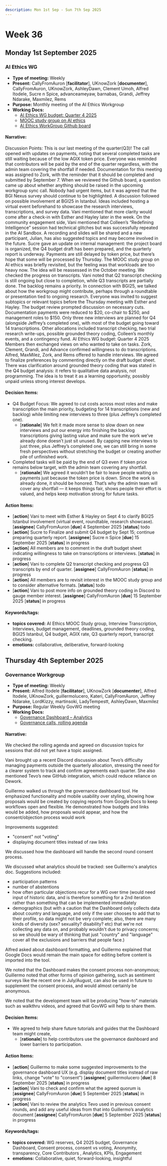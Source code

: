 ```yaml
---
description: Mon 1st Sep - Sun 7th Sep 2025
---
```


# Week 36

## Monday 1st September 2025

### AI Ethics WG

- **Type of meeting:** Weekly
- **Present:** CallyFromAuron [**facilitator**], UKnowZork [**documenter**], CallyFromAuron, UKnowZork, AshleyDawn, Clement Umoh, Alfred Itodele, Sucre n Spice, advanceameyaw, barnabas, Grandi, Jeffrey Ndarake, Maxmilez, Rems
- **Purpose:** Monthly meeting of the AI Ethics Workgroup
- **Working Docs:**
  - [AI Ethics WG budget: Quarter 4 2025](https://docs.google.com/spreadsheets/d/1vLC4ZIHO3WN-Ah9XwehRmbwLZAeePsxxYQXmLiiJLnQ/edit?gid=1840666820#gid=1840666820)
  - [MOOC study group on AI ethics ](https://github.com/SingularityNet-Ambassador-Program/AI-Ethics-Workgroup/issues/142)
  - [AI Ethics WorkGroup Github board](https://github.com/orgs/SingularityNet-Ambassador-Program/projects/1/views/2)

#### Narrative:
Discussion Points:
This is our last meeting of the quarter(Q3)!
The call opened  with updates on payments, noting that several completed tasks are still waiting because of the low AGIX token price. Everyone was reminded that contributors will be paid by the end of the quarter regardless, with the admin team covering the shortfall if needed.
Documentation for this meeting was assigned to Zork, with the reminder that it should be completed and submitted by September 7.
When we reviewed the Github board, a question came up about whether anything should be raised in the upcoming workgroup sync call. Nobody had urgent items, but it was agreed that the BGI Nexus survey should continue to be highlighted.
A discussion followed on possible involvement at BGI25 in Istanbul. Ideas included hosting a virtual event beforehand to showcase the research interviews, transcriptions, and survey data. Vani mentioned that more clarity would come after a check-in with Esther and Hayley later in the week.
On the community engagement side, Vani mentioned that  Colleen’s “Redefining Intelligence” session had technical glitches but was successfully repeated in the AI Sandbox. A recording and slides will be shared and a new participant, Julian, has also suggested topics and may become involved in the future.
Sucre gave an update on internal management: the project board is organized, the Q4 budget draft has been prepared, and the quarterly report is underway. Payments are still delayed by token price, but there’s hope that some will be processed by Thursday.
The MOOC study group on AI ethics was briefly revisited, but the feeling was that workloads are too heavy now. The idea will be reassessed in the October meeting.
We checked the progress on transcripts. Vani noted that Q2 transcript checking is still ongoing but close to completion, while Q3 transcripts are partially done. The backlog remains a priority. 
In connection with BGI25, we talked about how the workgroup might contribute, perhaps through a roundtable or presentation tied to ongoing research. Everyone was invited to suggest subtopics or relevant topics before the Thursday meeting with Esther and Hayley.
The budget review prompted discussion on necessary cuts. Documentation payments were reduced to $20, co-chair to $250, and management roles to $150. Only three new interviews are planned for Q4 (alongside Jeffrey’s completed one), with most of the budget going toward 14 transcriptions. Other allocations included transcript checking, two trial research write-ups, possible grounded theory coding, Colleen’s monthly events, and a contingency fund. AI Ethics WG budget: Quarter 4 2025
Members then exchanged views on who wanted to take on tasks. Zork, Clement, Grandi, and Advance confirmed willingness to do transcriptions. Alfred, MaxMilez, Zork, and Rems offered to handle interviews. We agreed to finalize preferences by commenting directly on the draft budget sheet.
There was clarification around grounded theory coding that was stated in the Q4 budget analysis: it refers to qualitative data analysis, not programming. The idea is to treat it as a learning opportunity, possibly unpaid unless strong interest develops.


#### Decision Items:
- Q4 Budget Focus: We agreed to cut costs across most roles and make transcription the main priority, budgeting for 14 transcriptions (new and backlog) while limiting new interviews to three (plus Jeffrey’s completed one).
  - [**rationale**] We felt it made more sense to slow down on new interviews and put our energy into finishing the backlog transcriptions giving lasting value and make sure the work we’ve already done doesn’t just sit unused. By capping new interviews to just three, plus Jeffrey’s completed one, we can still bring in some fresh perspectives without stretching the budget or creating another pile of unfinished work.
- Completed tasks will be paid by the end of Q3 even if token price remains below target, with the admin team covering any shortfall.
  - [**rationale**] We agreed it wouldn’t be fair to leave people waiting on payments just because the token price is down. Since the work is already done, it should be honored. That’s why the admin team will cover any shortfall — it keeps things fair, shows people their effort is valued, and helps keep motivation strong for future tasks.

#### Action Items:
- [**action**] Vani to meet with Esther & Hayley on Sept 4 to clarify BGI25 Istanbul involvement (virtual event, roundtable, research showcase). [**assignee**] CallyFromAuron [**due**] 4 September 2025 [**status**] todo
- [**action**] Sucre to Finalize and submit Q4 budget by Sept 15; continue preparing quarterly report. [**assignee**] Sucre n Spice [**due**] 15 September 2025 [**status**] in progress
- [**action**] All members are to comment in the draft budget sheet indicating willingness to take on transcriptions or interviews. [**status**] in progress
- [**action**] Vani to complete Q2 transcript checking and progress Q3 transcripts by end of quarter. [**assignee**] CallyFromAuron [**status**] in progress
- [**action**] All members are to revisit interest in the MOOC study group and to consider alternative formats. [**status**] todo
- [**action**] Vani to post more info on grounded theory coding in Discord to gauge member interest. [**assignee**] CallyFromAuron [**due**] 15 September 2025 [**status**] in progress

#### Keywords/tags:
- **topics covered:** AI Ethics MOOC Study group, Interview Transcription, Interviews, budget management, deadlines, grounded theory coding, BGI25 Istanbul, Q4 budget, AGIX rate, Q3 quarterly report, transcript checking.
- **emotions:** collaborative, deliberative, forward-looking
## Thursday 4th September 2025

### Governance Workgroup

- **Type of meeting:** Weekly
- **Present:** Alfred Itodele [**facilitator**], UKnowZork [**documenter**], Alfred Itodele, UKnowZork, guillermolucero, Kateri, CallyFromAuron, Jeffrey Ndarake, LordKizzy, martinsoki, LadyTempestt, AshleyDawn, Maxmilez
- **Purpose:** Regular Weekly GovWG meeting
- **Working Docs:**
  - [Governance Dashboard –  Analytics ](https://docs.google.com/document/d/1qGI7RWjutDtsTfsvpeVgxWK0RahnjwDVnj05upOYZuo/edit?tab=t.0)
  - [Governance calls, rolling agenda](https://docs.google.com/document/d/1t39dwlwLYYB_1z_5szq1rnOH7mVTHe8Tmwv0R6ELOyE/edit?tab=t.0#heading=h.e0i68kevq8jk)

#### Narrative:
We checked the rolling agenda and agreed on discussion topics for sessions that did not yet have a topic assigned. 

Vani brought up a recent Discord discussion about Tevo’s difficulty managing payments outside the quarterly allocation, stressing the need for a clearer system to track and confirm agreements each quarter. She also mentioned Tevo’s new GitHub integration, which could reduce reliance on Dework. 

Guillermo walked us through the governance dashboard tool. He emphasized functionality and mobile usability over styling, showing how proposals would be created by copying reports from Google Docs to keep workflows open and flexible. He demonstrated how budgets and links would be added, how proposals would appear, and how the consent/objection process would work

Improvements suggested:
- "consent" not "voting"
- displaying document titles instead of raw links

We discussed how the dashboard will handle the second round consent process. 

We discussed what analytics should be tracked: see Guillermo's analytics doc. Suggestions included:
- participation patterns
- number of abstentions
- how often particular objections recur for a WG over time (would need input of historic data, and is therefore something for a 2nd iteration rather than something that can be implemented immediately
- demographics (but with a caution that the Dashboard only collects data about country and language, and only if the user chooses to add that to their profile, so data might not be very complete; also, there are many kinds of diversity (sex? sexuality? disability? etc) that we're not collecting any data on, and probably wouldn't due to privacy concerns; so we should be wary of thinking that just "country" and "language" cover all the exclusions and barriers that people face.) 

Alfred asked about dashboard formatting, and Guillermo explained that Google Docs would remain the main space for editing before content is imported into the tool.

We noted that the Dashboard makes the consent process non-anonymous; Guillermo noted that other forms of opinion gathering, such as sentiment surveys like the recent one in July/August, can also be used in future to supplement the consent process, and would almost certainly be anonymous. 

We noted that the development team will be producing "how-to" materials such as walkthru videos, and agreed that GovWG will help to share them.




#### Decision Items:
- We agreed to help share future tutorials and guides that the Dashboard team might create, 
  - [**rationale**] to help contributors use the governance dashboard and lower barriers to participation.

#### Action Items:
- [**action**] Guillermo to make some suggested improvements to the governance dashboard UX (e.g. display document titles instead of raw links, change "vote" to "consent") [**assignee**] guillermolucero [**due**] 8 September 2025 [**status**] in progress
- [**action**] Vani to check and confirm what the agreed quorum is [**assignee**] CallyFromAuron [**due**] 5 September 2025 [**status**] in progress
- [**action**] Vani to review the analytics Tevo used in previous consent rounds, and add any useful ideas from that into Guillermo’s analytics document [**assignee**] CallyFromAuron [**due**] 5 September 2025 [**status**] in progress

#### Keywords/tags:
- **topics covered:** WG reserves, Q4 2025 budget, Governance Dashboard, Consent process, consent vs voting, Anonymity, transparency, Core Contributors , Analytics, KPIs, Engagement
- **emotions:** Collaborative, quiet,  forward-looking, insightful